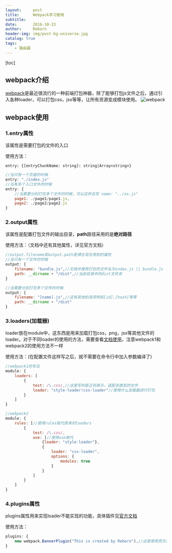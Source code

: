 ```yaml
---
layout:     post
title:      Webpack学习使用
subtitle:   
date:       2016-10-23
author:     Reborn
header-img: img/post-bg-universe.jpg
catalog: true
tags:
    - 路由器
---
```


[toc]
## webpack介绍
[webpack](https://webpack.js.org/)是最近很流行的一种前端打包神器，除了能够打包js文件之后，通过引入各种loader，可以打包css，jsx等等，让所有资源变成模块使用。
![webpack](https://blog.raymondtech.top/img/webpack.png)

## webpack使用

### 1.entry属性
该属性是需要打包的文件的入口

使用方法：
```
entry: {[entryChunkName: string]: string|Array<string>}
```
```javascript
//当只有一个页面的时候
entry: "./index.js"
//当有多个入口文件的时候
entry: {
    //当需要分别打包多个文件的时候，可以这样去写 name: "../xx.js"
    page1: ./page1/page1.js,
    page2: ./page2/page2.js
}
```
### 2.output属性
该属性是配置打包文件的输出目录，**path**路径采用的是**绝对路径**

使用方法：（文档中还有其他属性，详见官方文档）
```javascript
//output.filename和output.path是博主现在用到的属性
//当只有一个文件的时候
output: {
    filename: "bundle.js",//文档中推荐打包的文件名为index.js || bundle.js || main.js
    path: __dirname + "/dist",//当前目录中的dist文件夹
}

//当需要分别打包多个文件的时候
output: {
    filename: "[name].js",//还有其他的选项例如[id],[hash]等等
    path: __dirname + "/dist"
}
```

### 3.loaders(加载器)
loader放在module中，这东西是用来加载打包css，png，jsx等其他文件的loader。对于不同loader的使用的方法，需要查看[文档使用](http://www.css88.com/doc/webpack2/loaders/)，注意webpack1和webpack2的使用方法不一样

使用方法：(在配置文件这样写之后，就不需要在命令行中加入参数编译了)
```javascript
//webpack1的写法
module: {
    loaders: [
        {
            test: /\.css/,//这里写的是正则表示，适配该类型的文件
            loader: "style-loader!css-loader"//使用什么加载器进行打包
        }
    ]
}

//webpack2
module: {
    rules: [//使用rules取代原来的loaders
        {
            test: /\.css/,
            use: [//使用use取代
                {loader: "style-loader"},
                {
                    loader: "css-loader",
                    options: {
                        modules: true
                    }
                }
            ]
        }
    ]
}
```

### 4.plugins属性
plugins属性用来实现loader不能实现的功能，具体插件见[官方文档](http://www.css88.com/doc/webpack2/plugins/)

使用方法：
```javascript
plugins: {
    new webpack.BannerPlugin("This is created by Reborn"),//这是使用官方的插件，用于在打包文件顶部中输入信息
}
```